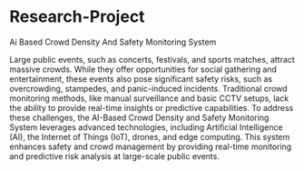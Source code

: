 # Research-Project
Ai Based Crowd Density And Safety Monitoring System


Large public events, such as concerts, festivals, and sports matches, attract massive crowds. While they offer opportunities for social gathering and entertainment, these events also pose significant safety risks, such as overcrowding, stampedes, and panic-induced incidents. Traditional crowd monitoring methods, like manual surveillance and basic CCTV setups, lack the ability to provide real-time insights or predictive capabilities. To address these challenges, the AI-Based Crowd Density and Safety Monitoring System leverages advanced technologies, including Artificial Intelligence (AI), the Internet of Things (IoT), drones, and edge computing. This system enhances safety and crowd management by providing real-time monitoring and predictive risk analysis at large-scale public events.




